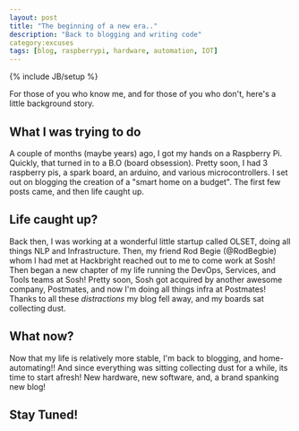 ```yaml
---
layout: post
title: "The beginning of a new era.."
description: "Back to blogging and writing code"
category:excuses 
tags: [blog, raspberrypi, hardware, automation, IOT]
---
```

{% include JB/setup %}

For those of you who know me, and for those of you who don't, here's a little background story.

## What I was trying to do
A couple of months (maybe years) ago, I got my hands on a Raspberry Pi. Quickly, that turned in to a B.O (board obsession). 
Pretty soon, I had 3 raspberry pis, a spark board, an arduino, and various microcontrollers. I set out on blogging the 
creation of a "smart home on a budget". The first few posts came, and then life caught up.

## Life caught up?
Back then, I was working at a wonderful little startup called OLSET, doing all things NLP and Infrastructure. Then, my 
friend Rod Begie (@RodBegbie) whom I had met at Hackbright reached out to me to come work at Sosh! Then began a new chapter 
of my life running the DevOps, Services, and Tools teams at Sosh! Pretty soon, Sosh got acquired by another awesome company, 
Postmates, and now I'm doing all things infra at Postmates! Thanks to all these _distractions_ my blog fell away, and my 
boards sat collecting dust.

## What now?
Now that my life is relatively more stable, I'm back to blogging, and home-automating!! And since everything was sitting 
collecting dust for a while, its time to start afresh! New hardware, new software, and, a brand spanking new blog!

## Stay Tuned!
